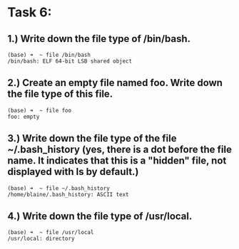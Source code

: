 # Task 6:
## 1.) Write down the file type of /bin/bash. 
```
(base) ➜  ~ file /bin/bash
/bin/bash: ELF 64-bit LSB shared object
```

## 2.) Create an empty file named foo. Write down the file type of this file.
```
(base) ➜  ~ file foo 
foo: empty
```

## 3.) Write down the file type of the file ~/.bash_history (yes, there is a dot before the file name. It indicates that this is a "hidden" file, not displayed with ls by default.) 
```
(base) ➜  ~ file ~/.bash_history
/home/blaine/.bash_history: ASCII text
```

## 4.) Write down the file type of /usr/local.
```
(base) ➜  ~ file /usr/local
/usr/local: directory
``` 